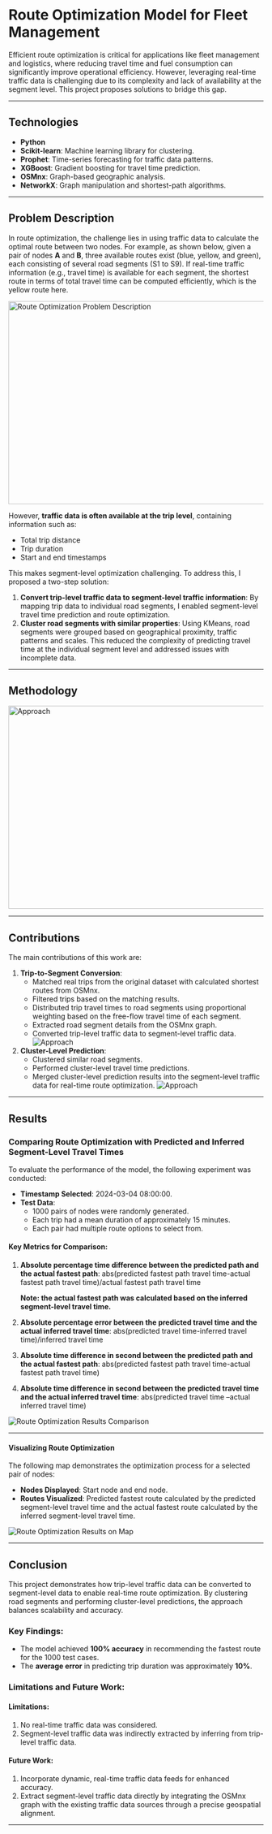 # Route Optimization Model for Fleet Management

Efficient route optimization is critical for applications like fleet management and logistics, where reducing travel time and fuel consumption can significantly improve operational efficiency. However, leveraging real-time traffic data is challenging due to its complexity and lack of availability at the segment level. This project proposes solutions to bridge this gap.

---

## Technologies
- **Python**
- **Scikit-learn**: Machine learning library for clustering.
- **Prophet**: Time-series forecasting for traffic data patterns.
- **XGBoost**: Gradient boosting for travel time prediction.
- **OSMnx**: Graph-based geographic analysis.
- **NetworkX**: Graph manipulation and shortest-path algorithms.

---

## Problem Description

In route optimization, the challenge lies in using traffic data to calculate the optimal route between two nodes. For example, as shown below, given a pair of nodes **A** and **B**, three available routes exist (blue, yellow, and green), each consisting of several road segments (S1 to S9). If real-time traffic information (e.g., travel time) is available for each segment, the shortest route in terms of total travel time can be computed efficiently, which is the yellow route here.

<img src="images/route_opt_des.png" alt="Route Optimization Problem Description" width="600" height="400" />

However, **traffic data is often available at the trip level**, containing information such as:
- Total trip distance
- Trip duration
- Start and end timestamps

This makes segment-level optimization challenging. To address this, I proposed a two-step solution:
1. **Convert trip-level traffic data to segment-level traffic information**: By mapping trip data to individual road segments, I enabled segment-level travel time prediction and route optimization.
2. **Cluster road segments with similar properties**: Using KMeans, road segments were grouped based on geographical proximity, traffic patterns and scales. This reduced the complexity of predicting travel time at the individual segment level and addressed issues with incomplete data.

---

## Methodology

<img src='images/route_opt_metho.png' alt='Approach' width='600' height='400'>

---

## Contributions

The main contributions of this work are:
1. **Trip-to-Segment Conversion**:
   - Matched real trips from the original dataset with calculated shortest routes from OSMnx.
   - Filtered trips based on the matching results.
   - Distributed trip travel times to road segments using proportional weighting based on the free-flow travel time of each segment.
   - Extracted road segment details from the OSMnx graph.
   - Converted trip-level traffic data to segment-level traffic data.
 ![Approach](images/route_opt_contri1.png)  
2. **Cluster-Level Prediction**:
   - Clustered similar road segments.
   - Performed cluster-level travel time predictions.
   - Merged cluster-level prediction results into the segment-level traffic data for real-time route optimization.
 ![Approach](images/route_opt_contri2.png) 
---

## Results

### Comparing Route Optimization with Predicted and Inferred Segment-Level Travel Times
To evaluate the performance of the model, the following experiment was conducted:
- **Timestamp Selected**: 2024-03-04 08:00:00.
- **Test Data**: 
  - 1000 pairs of nodes were randomly generated.
  - Each trip had a mean duration of approximately 15 minutes.
  - Each pair had multiple route options to select from.

#### Key Metrics for Comparison:
1. **Absolute percentage time difference between the predicted path and the actual fastest path**:
   abs(predicted fastest path travel time-actual fastest path travel time)/actual fastest path travel time

   **Note: the actual fastest path was calculated based on the inferred segment-level travel time.** 
3. **Absolute percentage error between the predicted travel time and the actual inferred travel time**:
   abs(predicted travel time-inferred travel time)/inferred travel time
4. **Absolute time difference in second between the predicted path and the actual fastest path**:
   abs(predicted fastest path travel time-actual fastest path travel time)

5. **Absolute time difference in second between the predicted travel time and the actual inferred travel time**:
   abs(predicted travel time –actual inferred travel time)

![Route Optimization Results Comparison](images/route_opt_res.png)

---

#### Visualizing Route Optimization
The following map demonstrates the optimization process for a selected pair of nodes:
- **Nodes Displayed**: Start node and end node.
- **Routes Visualized**: Predicted fastest route calculated by the predicted segment-level travel time and the actual fastest route calculated by the inferred segment-level travel time.

![Route Optimization Results on Map](images/route_opt_demo.png)

---

## Conclusion

This project demonstrates how trip-level traffic data can be converted to segment-level data to enable real-time route optimization. By clustering road segments and performing cluster-level predictions, the approach balances scalability and accuracy. 

### Key Findings:
- The model achieved **100% accuracy** in recommending the fastest route for the 1000 test cases.
- The **average error** in predicting trip duration was approximately **10%**.

### Limitations and Future Work:
#### Limitations:
1. No real-time traffic data was considered.
2. Segment-level traffic data was indirectly extracted by inferring from trip-level traffic data.
#### Future Work:
1. Incorporate dynamic, real-time traffic data feeds for enhanced accuracy.
2. Extract segment-level traffic data directly by integrating the OSMnx graph with the existing traffic data sources through a precise geospatial alignment. 


---





